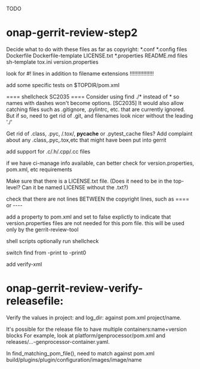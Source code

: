 TODO

# onap-gerrit-review-step2

Decide what to do with these files as far as copyright:
*.conf
*.config files
Dockerfile
Dockerfile-template
LICENSE.txt
*.properties
README.md files
sh-template
tox.ini
version.properties



look for #! lines in addition to filename extensions !!!!!!!!!!!!!!!!

add some specific tests on $TOPDIR/pom.xml

==== shellcheck SC2035 ====
Consider using find ./* instead of * so names with dashes won't become options. [SC2035]
It would also allow catching files such as .gitignore, .pylintrc, etc. that are currently ignored.
But if so, need to get rid of .git, and filenames look nicer without the leading './'

Get rid of .class, .pyc, /.tox/, __pycache__ or .pytest_cache files?
Add complaint about any .class,.pyc,.tox,etc that might have been put into gerrit

add support for .c/.h/.cpp/.cc files

if we have ci-manage info available, can better check for version.properties, pom.xml, etc requirements

Make sure that there is a LICENSE.txt file.
(Does it need to be in the top-level? Can it be named LICENSE without the .txt?)


check that there are not lines BETWEEN the copyright lines, such as ==== or ----


add a property to pom.xml and set to false explictly to indicate that version.properties files are not needed for this pom file. this will be used only by the gerrit-review-tool

shell scripts
optionally run shellcheck


switch find from -print to -print0

add verify-xml


# onap-gerrit-review-verify-releasefile:

Verify the values in project: and log_dir: against pom.xml project/name.

It's possible for the release file to have multiple containers:name+version blocks
For example, look at platform/genprocessor/pom.xml and releases/...-genprocessor-container.yaml.

In find_matching_pom_file(), need to match against pom.xml build/plugins/plugin/configuration/images/image/name
